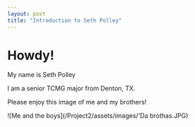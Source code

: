 ```yaml
---
layout: post
title: "Introduction to Seth Polley"
---
```


# Howdy! 

My name is Seth Polley

I am a senior TCMG major from Denton, TX.

Please enjoy this image of me and my brothers! 

![Me and the boys](/Project2/assets/images/'Da brothas.JPG) 
